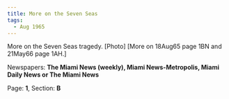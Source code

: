 ```yaml
---  
title: More on the Seven Seas  
tags:  
  - Aug 1965  
---  
```

  
More on the Seven Seas tragedy. [Photo] [More on 18Aug65 page 1BN and 21May66 page 1AH.]  
  
Newspapers: **The Miami News (weekly), Miami News-Metropolis, Miami Daily News or The Miami News**  
  
Page: **1**, Section: **B** 
